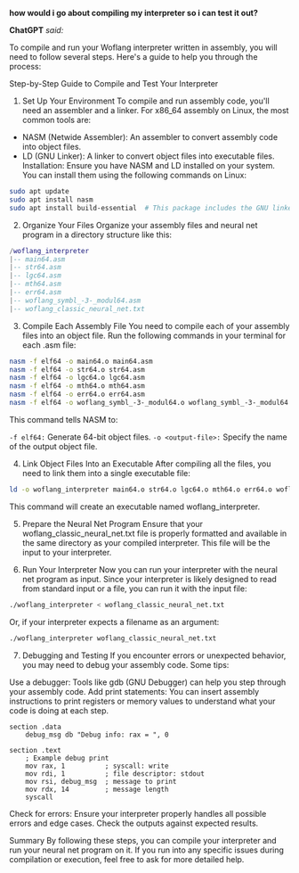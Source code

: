 **how would i go about compiling my interpreter so i can test it out?**


**ChatGPT** _said:_

To compile and run your Woflang interpreter written in assembly, you will need to follow several steps. Here's a guide to help you through the process:

Step-by-Step Guide to Compile and Test Your Interpreter

1. Set Up Your Environment
To compile and run assembly code, you'll need an assembler and a linker. For x86_64 assembly on Linux, the most common tools are:

- NASM (Netwide Assembler): An assembler to convert assembly code into object files.
- LD (GNU Linker): A linker to convert object files into executable files.
Installation: Ensure you have NASM and LD installed on your system. You can install them using the following commands on Linux:

```bash
sudo apt update
sudo apt install nasm
sudo apt install build-essential  # This package includes the GNU linker (ld)
```

2. Organize Your Files
Organize your assembly files and neural net program in a directory structure like this:

```lua
/woflang_interpreter
|-- main64.asm
|-- str64.asm
|-- lgc64.asm
|-- mth64.asm
|-- err64.asm
|-- woflang_symbl_-3-_modul64.asm
|-- woflang_classic_neural_net.txt
```

3. Compile Each Assembly File
You need to compile each of your assembly files into an object file. Run the following commands in your terminal for each .asm file:

```bash
nasm -f elf64 -o main64.o main64.asm
nasm -f elf64 -o str64.o str64.asm
nasm -f elf64 -o lgc64.o lgc64.asm
nasm -f elf64 -o mth64.o mth64.asm
nasm -f elf64 -o err64.o err64.asm
nasm -f elf64 -o woflang_symbl_-3-_modul64.o woflang_symbl_-3-_modul64.asm
```

This command tells NASM to:

`-f elf64:` Generate 64-bit object files.
`-o <output-file>:` Specify the name of the output object file.


4. Link Object Files Into an Executable
After compiling all the files, you need to link them into a single executable file:

```bash
ld -o woflang_interpreter main64.o str64.o lgc64.o mth64.o err64.o woflang_symbl_-3-_modul64.o
```

This command will create an executable named woflang_interpreter.

5. Prepare the Neural Net Program
Ensure that your woflang_classic_neural_net.txt file is properly formatted and available in the same directory as your compiled interpreter. This file will be the input to your interpreter.

6. Run Your Interpreter
Now you can run your interpreter with the neural net program as input. Since your interpreter is likely designed to read from standard input or a file, you can run it with the input file:

```bash
./woflang_interpreter < woflang_classic_neural_net.txt
```

Or, if your interpreter expects a filename as an argument:

```bash
./woflang_interpreter woflang_classic_neural_net.txt
```

7. Debugging and Testing
If you encounter errors or unexpected behavior, you may need to debug your assembly code. Some tips:

Use a debugger: Tools like gdb (GNU Debugger) can help you step through your assembly code.
Add print statements: You can insert assembly instructions to print registers or memory values to understand what your code is doing at each step.

```assembly
section .data
    debug_msg db "Debug info: rax = ", 0

section .text
    ; Example debug print
    mov rax, 1          ; syscall: write
    mov rdi, 1          ; file descriptor: stdout
    mov rsi, debug_msg  ; message to print
    mov rdx, 14         ; message length
    syscall
```

Check for errors: Ensure your interpreter properly handles all possible errors and edge cases. Check the outputs against expected results.

Summary
By following these steps, you can compile your interpreter and run your neural net program on it. If you run into any specific issues during compilation or execution, feel free to ask for more detailed help.
